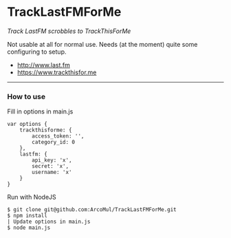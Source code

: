 # TrackLastFMForMe

_Track LastFM scrobbles to TrackThisForMe_

Not usable at all for normal use. Needs (at the moment) quite some configuring to setup.

* http://www.last.fm  
* https://www.trackthisfor.me

---

### How to use

Fill in options in main.js

```
var options {
    trackthisforme: {
        access_token: '',
        category_id: 0 
    },
    lastfm: {
        api_key: 'x',
        secret: 'x',
        username: 'x'
    }
}
```

Run with NodeJS

```
$ git clone git@github.com:ArcoMul/TrackLastFMForMe.git  
$ npm install  
| Update options in main.js  
$ node main.js
```
